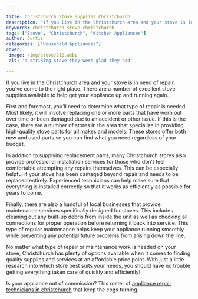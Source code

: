 ```yaml
---

title: Christchurch Stove Supplies Christchurch
description: "If you live in the Christchurch area and your stove is in need of repair, you’ve come to the right place. There are a number of ex...see more detail"
keywords: christchurch stove christchurch
tags: ["Stove", "Christchurch", "Kitchen Appliances"]
author: Curtis
categories: ["Household Appliances"]
cover: 
 image: /img/stove/212.webp
 alt: 'a striking stove they were glad they had'

---
```


If you live in the Christchurch area and your stove is in need of repair, you’ve come to the right place. There are a number of excellent stove supplies available to help get your appliance up and running again.

First and foremost, you’ll need to determine what type of repair is needed. Most likely, it will involve replacing one or more parts that have worn out over time or been damaged due to an accident or other issue. If this is the case, there are a number of stores in the area that specialize in providing high-quality stove parts for all makes and models. These stores offer both new and used parts so you can find what you need regardless of your budget.

In addition to supplying replacement parts, many Christchurch stores also provide professional installation services for those who don’t feel comfortable attempting any repairs themselves. This can be especially helpful if your stove has been damaged beyond repair and needs to be replaced entirely. Experienced technicians can help make sure that everything is installed correctly so that it works as efficiently as possible for years to come.

Finally, there are also a handful of local businesses that provide maintenance services specifically designed for stoves. This includes cleaning out any built-up debris from inside the unit as well as checking all connections for proper operation before returning it back into service. This type of regular maintenance helps keep your appliance running smoothly while preventing any potential future problems from arising down the line. 

No matter what type of repair or maintenance work is needed on your stove, Christchurch has plenty of options available when it comes to finding quality supplies and services at an affordable price point. With just a little research into which store best suits your needs, you should have no trouble getting everything taken care of quickly and efficiently!

Is your appliance out of commission? This roster of <a href="/pages/appliance-repair-technicians/new-zealand/christchurch/">appliance repair technicians in christchurch</a> that keep the cogs turning.